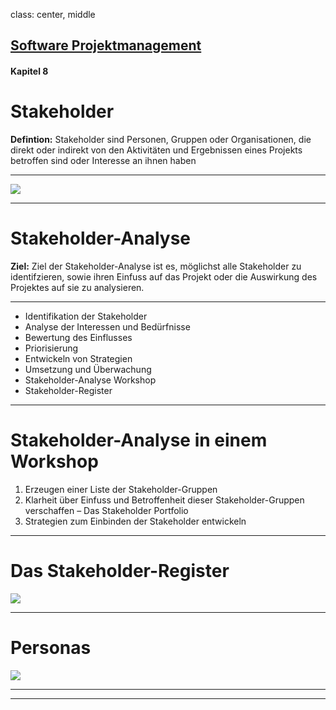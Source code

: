 class: center, middle

## [Software Projektmanagement](index.html)

#### Kapitel 8

# Stakeholder

**Defintion:** Stakeholder sind Personen, Gruppen oder Organisationen, die direkt oder indirekt von den Aktivitäten und Ergebnissen eines Projekts betroffen sind oder Interesse an ihnen haben

---

![](/media/kapitel5-9/stakeholder.png)

---
# Stakeholder-Analyse

**Ziel:** Ziel der Stakeholder-Analyse ist es, möglichst alle Stakeholder zu identifzieren, sowie
ihren Einfuss auf das Projekt oder die Auswirkung des Projektes auf sie zu analysieren. 

---

- Identifikation der Stakeholder
- Analyse der Interessen und Bedürfnisse
- Bewertung des Einflusses
- Priorisierung
- Entwickeln von Strategien
- Umsetzung und Überwachung
- Stakeholder-Analyse Workshop
- Stakeholder-Register

---

# Stakeholder-Analyse in einem Workshop
1. Erzeugen einer Liste der Stakeholder-Gruppen
2. Klarheit über Einfuss und Betroffenheit dieser Stakeholder-Gruppen
verschaffen – Das Stakeholder Portfolio
3. Strategien zum Einbinden der Stakeholder entwickeln


---

# Das Stakeholder-Register

![](/media/kapitel5-9/C94XCa4FShn.svg)

---
# Personas

![](/media/kapitel5-9/college-student-user-persona-template.jpg)

---



---

